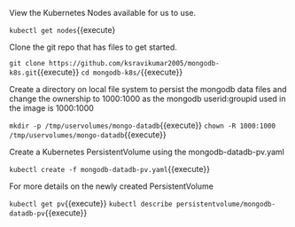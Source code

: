 
View the Kubernetes Nodes available for us to use.

`kubectl get nodes`{{execute}

Clone the git repo that has files to get started.

`git clone https://github.com/ksravikumar2005/mongodb-k8s.git`{{execute}}
`cd mongodb-k8s/`{{execute}}

Create a directory on local file system to persist the mongodb data files and change the ownership to 1000:1000 as the mongodb userid:groupid used in the image is 1000:1000

`mkdir -p /tmp/uservolumes/mongo-datadb`{{execute}}
`chown -R 1000:1000 /tmp/uservolumes/mongo-datadb`{{execute}}

Create a Kubernetes PersistentVolume using the mongodb-datadb-pv.yaml

`kubectl create -f mongodb-datadb-pv.yaml`{{execute}}

For more details on the newly created PersistentVolume

`kubectl get pv`{{execute}}
`kubectl describe persistentvolume/mongodb-datadb-pv`{{execute}}


